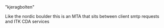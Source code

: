 "kjeragbolten"

Like the nordic boulder this is an MTA that sits between client smtp requests and ITK CDA services
